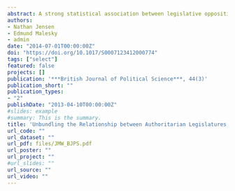 ```yaml
---
abstract: A strong statistical association between legislative opposition in authoritarian regimes and investment has been interpreted as evidence that authoritarian legislatures constrain executive decisions and reduce the threat of expropriation. Although the empirical relationship is robust, scholars have not provided systematic evidence that authoritarian parliaments are able to restrain the actions of state leaders, reverse activities they disagree with, or remove authoritarian leaders who violate the implied power-sharing arrangement. This article shows that authoritarian legislatures, by providing a forum for horse trading between private actors, are better at generating corporate governance legislation that protects investors from corporate insiders than they are at preventing expropriation by governments. The statistical analysis reveals that the strength of authoritarian legislatures is associated with corporate governance rules and not expropriation risk.
authors:
- Nathan Jensen
- Edmund Malesky
- admin
date: "2014-07-01T00:00:00Z"
doi: "https://doi.org/10.1017/S0007123412000774"
tags: ["select"]
featured: false
projects: []
publication: '***British Journal of Political Science***, 44(3)'
publication_short: ""
publication_types:
- "2"
publishDate: "2013-04-10T00:00:00Z"
#slides: example
#summary: This is the summary.
title: 'Unbundling the Relationship between Authoritarian Legislatures and Political Risk'
url_code: ""
url_dataset: ""
url_pdf: files/JMW_BJPS.pdf
url_poster: ""
url_project: ""
#url_slides: ""
url_source: ""
url_video: ""
---
```


